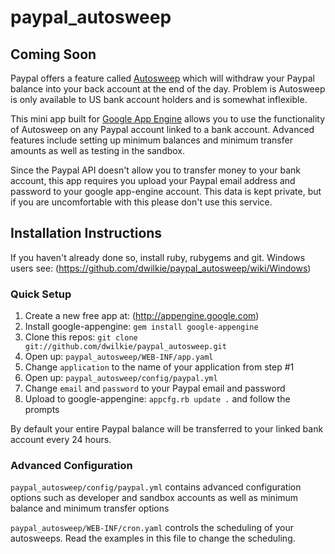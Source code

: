 # paypal_autosweep

## Coming Soon

Paypal offers a feature called [Autosweep](http://www.ehow.com/how_4598202_automatically-transfer-payments-checking-account.html) which will withdraw your Paypal balance into your back account at the end of the day. Problem is Autosweep is only available to US bank account holders and is somewhat inflexible.

This mini app built for [Google App Engine](http://appengine.google.com) allows you to use the functionality of Autosweep on any Paypal account linked to a bank account. Advanced features include setting up minimum balances and minimum transfer amounts as well as testing in the sandbox.

Since the Paypal API doesn't allow you to transfer money to your bank account, this app requires you upload your Paypal email address and password to your google app-engine account. This data is kept private, but if you are uncomfortable with this please don't use this service.

## Installation Instructions

If you haven't already done so, install ruby, rubygems and git.
Windows users see: (https://github.com/dwilkie/paypal_autosweep/wiki/Windows)

### Quick Setup

1. Create a new free app at: (http://appengine.google.com)
2. Install google-appengine: `gem install google-appengine`
3. Clone this repos: `git clone git://github.com/dwilkie/paypal_autosweep.git`
4. Open up: `paypal_autosweep/WEB-INF/app.yaml`
5. Change `application` to the name of your application from step #1
6. Open up: `paypal_autosweep/config/paypal.yml`
7. Change `email` and `password` to your Paypal email and password
8. Upload to google-appengine: `appcfg.rb update .` and follow the prompts

By default your entire Paypal balance will be transferred to your linked bank account every 24 hours.

### Advanced Configuration

`paypal_autosweep/config/paypal.yml` contains advanced configuration options such as developer and sandbox accounts as well as minimum balance and minimum transfer options

`paypal_autosweep/WEB-INF/cron.yaml` controls the scheduling of your autosweeps. Read the examples in this file to change the scheduling.

